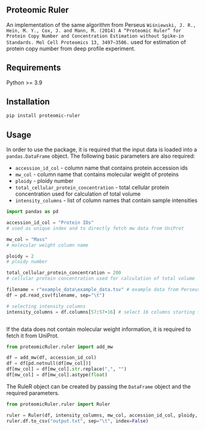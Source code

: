 Proteomic Ruler
--

An implementation of the same algorithm from Perseus `Wiśniewski, J. R., Hein, M. Y., Cox, J. and Mann, M. (2014) A “Proteomic Ruler” for Protein Copy Number and Concentration Estimation without Spike-in Standards. Mol Cell Proteomics 13, 3497–3506.` used for estimation of protein copy number from deep profile experiment.

Requirements
--
Python >= 3.9

Installation
--
```bash
pip install proteomic-ruler
```

Usage
--

In order to use the package, it is required that the input data is loaded into a `pandas.DataFrame` object. The following
basic parameters are also required:
- `accession_id_col` - column name that contains protein accession ids
- `mw_col` - column name that contains molecular weight of proteins
- `ploidy` - ploidy number
- `total_cellular_protein_concentration` - total cellular protein concentration used for calculation of total volume
- `intensity_columns` - list of column names that contain sample intensities

```python
import pandas as pd

accession_id_col = "Protein IDs"
# used as unique index and to directly fetch mw data from UniProt

mw_col = "Mass"
# molecular weight column name

ploidy = 2
# ploidy number

total_cellular_protein_concentration = 200
# cellular protein concentration used for calculation of total volume

filename = r"example_data\example_data.tsv" # example data from Perseus
df = pd.read_csv(filename, sep="\t")

# selecting intensity columns
intensity_columns = df.columns[57:57+16] # select 16 columns starting from column 57th that contain sample intensity



```

If the data does not contain molecular weight information, it is required to fetch it from UniProt.

```python
from proteomicRuler.ruler import add_mw

df = add_mw(df, accession_id_col)
df = df[pd.notnull(df[mw_col])]
df[mw_col] = df[mw_col].str.replace(",", "")
df[mw_col] = df[mw_col].astype(float)
```

The RuleR object can be created by passing the `DataFrame` object and the required parameters.

```python
from proteomicRuler.ruler import Ruler

ruler = Ruler(df, intensity_columns, mw_col, accession_id_col, ploidy, total_cellular_protein_concentration) #
ruler.df.to_csv("output.txt", sep="\t", index=False)
```
